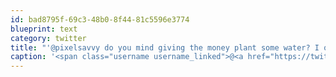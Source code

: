 ```yaml
---
id: bad8795f-69c3-48b0-8f44-81c5596e3774
blueprint: text
category: twitter
title: "'@pixelsavvy do you mind giving the money plant some water? I owe ya! Thx"
caption: '<span class="username username_linked">@<a href="https://twitter.com/pixelsavvy" title="pixel savvy">pixelsavvy</a></span> do you mind giving the money plant some water? I owe ya! Thx'
---
```

